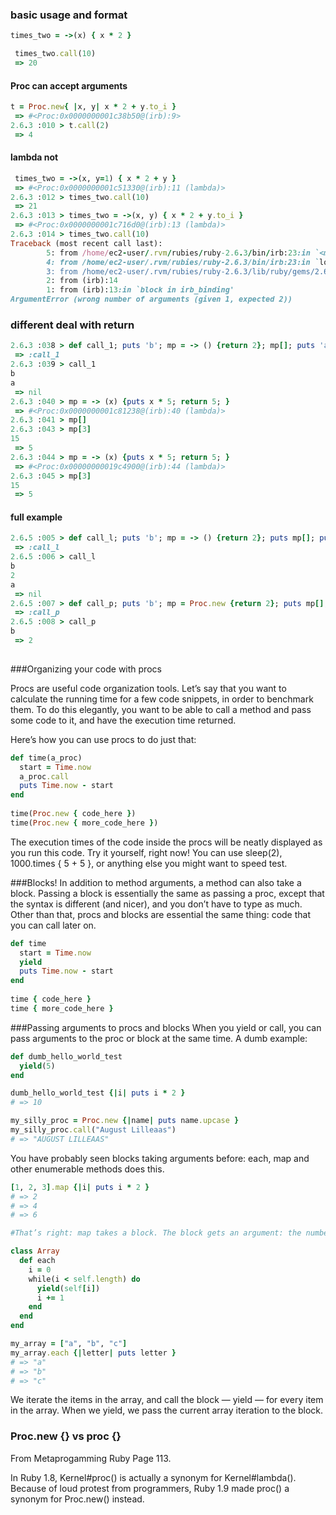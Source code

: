 ### basic usage and format

```ruby
times_two = ->(x) { x * 2 }

 times_two.call(10)
 => 20
```


#### Proc can accept arguments
```ruby
t = Proc.new{ |x, y| x * 2 + y.to_i }
 => #<Proc:0x0000000001c38b50@(irb):9> 
2.6.3 :010 > t.call(2)
 => 4  
```

#### lambda not

```ruby
 times_two = ->(x, y=1) { x * 2 + y }                                                                            
 => #<Proc:0x0000000001c51330@(irb):11 (lambda)> 
2.6.3 :012 > times_two.call(10)                                                                                              
 => 21 
2.6.3 :013 > times_two = ->(x, y) { x * 2 + y.to_i }                                                                         
 => #<Proc:0x0000000001c716d0@(irb):13 (lambda)> 
2.6.3 :014 > times_two.call(10)
Traceback (most recent call last):
        5: from /home/ec2-user/.rvm/rubies/ruby-2.6.3/bin/irb:23:in `<main>'
        4: from /home/ec2-user/.rvm/rubies/ruby-2.6.3/bin/irb:23:in `load'
        3: from /home/ec2-user/.rvm/rubies/ruby-2.6.3/lib/ruby/gems/2.6.0/gems/irb-1.0.0/exe/irb:11:in `<top (required)>'
        2: from (irb):14
        1: from (irb):13:in `block in irb_binding'
ArgumentError (wrong number of arguments (given 1, expected 2))

```


### different deal with return

```ruby
2.6.3 :038 > def call_1; puts 'b'; mp = -> () {return 2}; mp[]; puts 'a'; end;                                               
 => :call_1 
2.6.3 :039 > call_1
b
a
 => nil 
2.6.3 :040 > mp = -> (x) {puts x * 5; return 5; }
 => #<Proc:0x0000000001c81238@(irb):40 (lambda)> 
2.6.3 :041 > mp[]
2.6.3 :043 > mp[3]                                                                                                           
15
 => 5 
2.6.3 :044 > mp = -> (x) {puts x * 5; return 5; }                                                                            
 => #<Proc:0x00000000019c4900@(irb):44 (lambda)> 
2.6.3 :045 > mp[3]
15
 => 5 
```

#### full example

```ruby
2.6.5 :005 > def call_l; puts 'b'; mp = -> () {return 2}; puts mp[]; puts 'a'; end;                                                                                                              
 => :call_l 
2.6.5 :006 > call_l
b
2
a
 => nil 
2.6.5 :007 > def call_p; puts 'b'; mp = Proc.new {return 2}; puts mp[]; puts 'a'; end;                                                                                                           
 => :call_p 
2.6.5 :008 > call_p
b
 => 2 
 
 ```


###Organizing your code with procs

Procs are useful code organization tools. Let’s say that you want to calculate the running time for a few code snippets, in order to benchmark them. To do this elegantly, you want to be able to call a method and pass some code to it, and have the execution time returned.

Here’s how you can use procs to do just that:

```ruby
def time(a_proc)
  start = Time.now
  a_proc.call
  puts Time.now - start
end
 
time(Proc.new { code_here })
time(Proc.new { more_code_here })
```

The execution times of the code inside the procs will be neatly displayed as you run this code. Try it yourself, right now! You can use sleep(2), 1000.times { 5 + 5 }, or anything else you might want to speed test.

###Blocks!
In addition to method arguments, a method can also take a block. Passing a block is essentially the same as passing a proc, except that the syntax is different (and nicer), and you don’t have to type as much. Other than that, procs and blocks are essential the same thing: code that you can call later on.

```ruby
def time
  start = Time.now
  yield
  puts Time.now - start
end
 
time { code_here }
time { more_code_here }
```


###Passing arguments to procs and blocks
When you yield or call, you can pass arguments to the proc or block at the same time. A dumb example:

```ruby
def dumb_hello_world_test
  yield(5)
end

dumb_hello_world_test {|i| puts i * 2 }
# => 10

my_silly_proc = Proc.new {|name| puts name.upcase }
my_silly_proc.call("August Lilleaas")
# => "AUGUST LILLEAAS"
```

You have probably seen blocks taking arguments before: each, map and other enumerable methods does this.

```ruby
[1, 2, 3].map {|i| puts i * 2 }
# => 2
# => 4
# => 6

#That’s right: map takes a block. The block gets an argument: the number in the array. Now, for something hardcore. Let’s play with an implementation of Array#each.

class Array
  def each
    i = 0
    while(i < self.length) do
      yield(self[i])
      i += 1
    end
  end
end

my_array = ["a", "b", "c"]
my_array.each {|letter| puts letter }
# => "a"
# => "b"
# => "c"
```
We iterate the items in the array, and call the block — yield — for every item in the array. When we yield, we pass the current array iteration to the block.


### Proc.new {} vs proc {}

From Metaprogamming Ruby Page 113.

In Ruby 1.8, Kernel#proc() is actually a synonym for Kernel#lambda(). Because of loud protest from programmers, Ruby 1.9 made proc() a synonym for Proc.new() instead.
